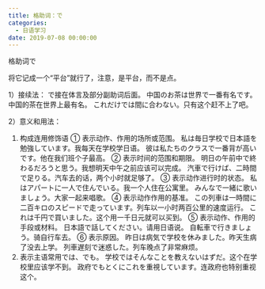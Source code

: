 ```yaml
---
title: 格助词：で
categories:
  - 日语学习
date: 2019-07-08 00:00:00
---
```


格助词で

<!-- more -->

将它记成一个“平台”就行了，注意，是平台，而不是点。

1）接续法：
で接在体言及部分副助词后面。
中国のお茶は世界で一番有名です。中国的茶在世界上最有名。
これだけでは間に合わない。只有这个赶不上了吧。

2）意义和用法：
1. 构成连用修饰语
① 表示动作、作用的场所或范围。
私は毎日学校で日本語を勉強しています。我每天在学校学日语。
彼は私たちのクラスで一番背が高いです。他在我们班个子最高。
② 表示时间的范围和期限。
明日の午前中で終わるだろうと思う。我想明天中午之前应该可以完成。
汽車で行けば、二時間で足りる。汽车去的话，两个小时就足够了。
③ 表示动作进行时的状态。
私はアパートに一人で住んでいる。我一个人住在公寓里。
みんなで一緒に歌いましょう。大家一起来唱歌。
④ 表示动作作用的基准。
この列車は一時間に二百キロのスピードで走っています。列车以一小时两百公里的速度运行。
これは千円で買いました。这个用一千日元就可以买到。
⑤ 表示动作、作用的手段或材料。
日本語で話してください。请用日语说。
自転車で行きましょう。骑自行车去。
⑥ 表示原因。
昨日は病気で学校を休みました。昨天生病了没去上学。
列車遅刻で迷惑した。列车晚点了非常麻烦。
2. 表示主语常用では、でも。
学校ではそんなことを教えないはずだ。这个在学校里应该学不到。
政府でもとくにこれを重視しています。连政府也特别重视这个。
